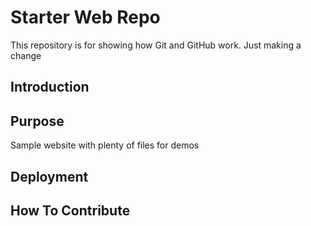 # Starter Web Repo

This repository is for showing how Git and GitHub work. Just making a change

## Introduction

## Purpose

Sample website with plenty of files for demos

## Deployment

## How To Contribute